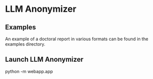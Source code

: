 # LLM Anonymizer 

## Examples

An example of a doctoral report in various formats can be found in the examples directory.


## Launch LLM Anonymizer

python -m webapp.app